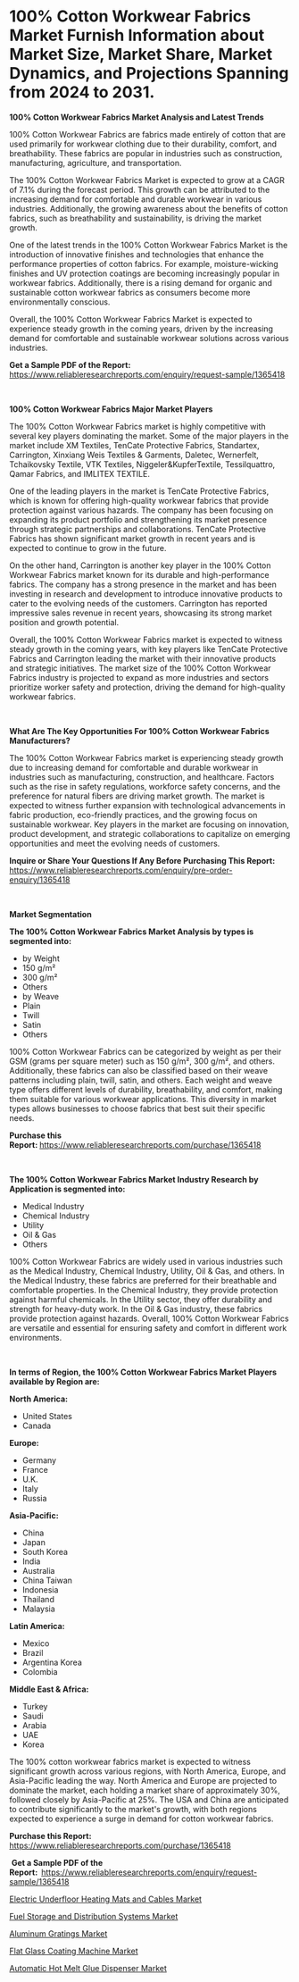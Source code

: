 <p><h1>100% Cotton Workwear Fabrics Market Furnish Information about Market Size, Market Share, Market Dynamics, and Projections Spanning from 2024 to 2031.</h1></p><p><strong>100% Cotton Workwear Fabrics Market Analysis and Latest Trends</strong></p>
<p><p>100% Cotton Workwear Fabrics are fabrics made entirely of cotton that are used primarily for workwear clothing due to their durability, comfort, and breathability. These fabrics are popular in industries such as construction, manufacturing, agriculture, and transportation.</p><p>The 100% Cotton Workwear Fabrics Market is expected to grow at a CAGR of 7.1% during the forecast period. This growth can be attributed to the increasing demand for comfortable and durable workwear in various industries. Additionally, the growing awareness about the benefits of cotton fabrics, such as breathability and sustainability, is driving the market growth.</p><p>One of the latest trends in the 100% Cotton Workwear Fabrics Market is the introduction of innovative finishes and technologies that enhance the performance properties of cotton fabrics. For example, moisture-wicking finishes and UV protection coatings are becoming increasingly popular in workwear fabrics. Additionally, there is a rising demand for organic and sustainable cotton workwear fabrics as consumers become more environmentally conscious.</p><p>Overall, the 100% Cotton Workwear Fabrics Market is expected to experience steady growth in the coming years, driven by the increasing demand for comfortable and sustainable workwear solutions across various industries.</p></p>
<p><strong>Get a Sample PDF of the Report:&nbsp;</strong> <a href="https://www.reliableresearchreports.com/enquiry/request-sample/1365418">https://www.reliableresearchreports.com/enquiry/request-sample/1365418</a></p>
<p>&nbsp;</p>
<p><strong>100% Cotton Workwear Fabrics Major Market Players</strong></p>
<p><p>The 100% Cotton Workwear Fabrics market is highly competitive with several key players dominating the market. Some of the major players in the market include XM Textiles, TenCate Protective Fabrics, Standartex, Carrington, Xinxiang Weis Textiles & Garments, Daletec, Wernerfelt, Tchaikovsky Textile, VTK Textiles, Niggeler&KupferTextile, Tessilquattro, Qamar Fabrics, and IMLITEX TEXTILE.</p><p>One of the leading players in the market is TenCate Protective Fabrics, which is known for offering high-quality workwear fabrics that provide protection against various hazards. The company has been focusing on expanding its product portfolio and strengthening its market presence through strategic partnerships and collaborations. TenCate Protective Fabrics has shown significant market growth in recent years and is expected to continue to grow in the future.</p><p>On the other hand, Carrington is another key player in the 100% Cotton Workwear Fabrics market known for its durable and high-performance fabrics. The company has a strong presence in the market and has been investing in research and development to introduce innovative products to cater to the evolving needs of the customers. Carrington has reported impressive sales revenue in recent years, showcasing its strong market position and growth potential.</p><p>Overall, the 100% Cotton Workwear Fabrics market is expected to witness steady growth in the coming years, with key players like TenCate Protective Fabrics and Carrington leading the market with their innovative products and strategic initiatives. The market size of the 100% Cotton Workwear Fabrics industry is projected to expand as more industries and sectors prioritize worker safety and protection, driving the demand for high-quality workwear fabrics.</p></p>
<p>&nbsp;</p>
<p><strong>What Are The Key Opportunities For 100% Cotton Workwear Fabrics Manufacturers?</strong></p>
<p><p>The 100% Cotton Workwear Fabrics market is experiencing steady growth due to increasing demand for comfortable and durable workwear in industries such as manufacturing, construction, and healthcare. Factors such as the rise in safety regulations, workforce safety concerns, and the preference for natural fibers are driving market growth. The market is expected to witness further expansion with technological advancements in fabric production, eco-friendly practices, and the growing focus on sustainable workwear. Key players in the market are focusing on innovation, product development, and strategic collaborations to capitalize on emerging opportunities and meet the evolving needs of customers.</p></p>
<p><strong>Inquire or Share Your Questions If Any Before Purchasing This Report:</strong> <a href="https://www.reliableresearchreports.com/enquiry/pre-order-enquiry/1365418">https://www.reliableresearchreports.com/enquiry/pre-order-enquiry/1365418</a></p>
<p>&nbsp;</p>
<p><strong>Market Segmentation</strong></p>
<p><strong>The 100% Cotton Workwear Fabrics Market Analysis by types is segmented into:</strong></p>
<p><ul><li>by Weight</li><li>150 g/m²</li><li>300 g/m²</li><li>Others</li><li>by Weave</li><li>Plain</li><li>Twill</li><li>Satin</li><li>Others</li></ul></p>
<p><p>100% Cotton Workwear Fabrics can be categorized by weight as per their GSM (grams per square meter) such as 150 g/m², 300 g/m², and others. Additionally, these fabrics can also be classified based on their weave patterns including plain, twill, satin, and others. Each weight and weave type offers different levels of durability, breathability, and comfort, making them suitable for various workwear applications. This diversity in market types allows businesses to choose fabrics that best suit their specific needs.</p></p>
<p><strong>Purchase this Report:&nbsp;</strong><a href="https://www.reliableresearchreports.com/purchase/1365418">https://www.reliableresearchreports.com/purchase/1365418</a></p>
<p>&nbsp;</p>
<p><strong>The 100% Cotton Workwear Fabrics Market Industry Research by Application is segmented into:</strong></p>
<p><ul><li>Medical Industry</li><li>Chemical Industry</li><li>Utility</li><li>Oil & Gas</li><li>Others</li></ul></p>
<p><p>100% Cotton Workwear Fabrics are widely used in various industries such as the Medical Industry, Chemical Industry, Utility, Oil & Gas, and others. In the Medical Industry, these fabrics are preferred for their breathable and comfortable properties. In the Chemical Industry, they provide protection against harmful chemicals. In the Utility sector, they offer durability and strength for heavy-duty work. In the Oil & Gas industry, these fabrics provide protection against hazards. Overall, 100% Cotton Workwear Fabrics are versatile and essential for ensuring safety and comfort in different work environments.</p></p>
<p>&nbsp;</p>
<p><strong>In terms of Region, the 100% Cotton Workwear Fabrics Market Players available by Region are:</strong></p>
<p>
    <p> <strong> North America: </strong>
        <ul>
            <li>United States</li>
            <li>Canada</li>
        </ul>
        </p> 
    <p> <strong> Europe: </strong>
        <ul>
            <li>Germany</li>
            <li>France</li>
            <li>U.K.</li>
            <li>Italy</li>
            <li>Russia</li>
        </ul>
        </p> 
    <p> <strong> Asia-Pacific: </strong>
        <ul>
            <li>China</li>
            <li>Japan</li>
            <li>South Korea</li>
            <li>India</li>
            <li>Australia</li>
            <li>China Taiwan</li>
            <li>Indonesia</li>
            <li>Thailand</li>
            <li>Malaysia</li>
        </ul>
        </p> 
    <p> <strong> Latin America: </strong>
        <ul>
            <li>Mexico</li>
            <li>Brazil</li>
            <li>Argentina Korea</li>
            <li>Colombia</li>
        </ul>
        </p> 
    <p> <strong> Middle East & Africa: </strong>
        <ul>
            <li>Turkey</li>
            <li>Saudi</li>
            <li>Arabia</li>
            <li>UAE</li>
            <li>Korea</li>
        </ul>
    </p>
    </p>
<p><p>The 100% cotton workwear fabrics market is expected to witness significant growth across various regions, with North America, Europe, and Asia-Pacific leading the way. North America and Europe are projected to dominate the market, each holding a market share of approximately 30%, followed closely by Asia-Pacific at 25%. The USA and China are anticipated to contribute significantly to the market's growth, with both regions expected to experience a surge in demand for cotton workwear fabrics.</p></p>
<p><strong>Purchase this Report: </strong><a href="https://www.reliableresearchreports.com/purchase/1365418">https://www.reliableresearchreports.com/purchase/1365418</a></p>
<p>&nbsp;<strong>Get a Sample PDF of the Report:&nbsp;&nbsp;</strong><a href="https://www.reliableresearchreports.com/enquiry/request-sample/1365418">https://www.reliableresearchreports.com/enquiry/request-sample/1365418</a></p>
<p><strong></strong></p>
<p><p><a href="https://github.com/marloy8/Market-Research-Report-List-3/blob/main/electric-underfloor-heating-mats-and-cables-market.md">Electric Underfloor Heating Mats and Cables Market</a></p><p><a href="https://medium.com/@jamesday5g/fuel-storage-and-distribution-systems-market-report-reveals-the-latest-trends-and-growth-295529b35a5e">Fuel Storage and Distribution Systems Market</a></p><p><a href="https://github.com/WillieWoodard/Market-Research-Report-List-3/blob/main/aluminum-gratings-market.md">Aluminum Gratings Market</a></p><p><a href="https://medium.com/@jamesday5g/flat-glass-coating-machine-market-share-evolution-and-market-growth-trends-2024-2031-abb5d76c98ba">Flat Glass Coating Machine Market</a></p><p><a href="https://medium.com/@jamesday5g/automatic-hot-melt-glue-dispenser-market-trends-forecast-and-competitive-analysis-to-2031-495bedefa598">Automatic Hot Melt Glue Dispenser Market</a></p></p>